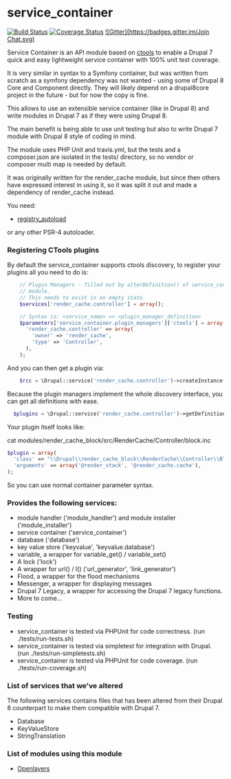 # service\_container

[![Build Status](https://travis-ci.org/LionsAd/service_container.svg?branch=7.x-1.x)](https://travis-ci.org/LionsAd/service_container)
[![Coverage Status](https://coveralls.io/repos/LionsAd/service_container/badge.png?branch=7.x-1.x)](https://coveralls.io/r/LionsAd/service_container?branch=7.x-1.x)
[![Gitter](https://badges.gitter.im/Join Chat.svg)](https://gitter.im/LionsAd/service_container?utm_source=badge&utm_medium=badge&utm_campaign=pr-badge&utm_content=badge)

Service Container is an API module based on [ctools](https://www.drupal.org/project/ctools) to enable a Drupal 7 quick and easy lightweight service container with 100% unit test coverage.

It is very similar in syntax to a Symfony container, but was written from scratch as a symfony dependency was not wanted - using some of Drupal 8 Core and Component directly. They will likely depend on a drupal8core project in the future - but for now the copy is fine.

This allows to use an extensible service container (like in Drupal 8) and write modules in Drupal 7 as if they were using Drupal 8.

The main benefit is being able to use unit testing but also to write Drupal 7 module with Drupal 8 style of coding in mind.

The module uses PHP Unit and travis.yml, but the tests and a composer.json are isolated in the tests/ directory, so no vendor or composer multi map is needed by default.

It was originally written for the render\_cache module, but since then others have expressed interest in using it, so it was split it out and made a dependency of render\_cache instead.

You need:

- [registry\_autoload](https://www.drupal.org/project/registry_autoload)

or any other PSR-4 autoloader.

### Registering CTools plugins

By default the service\_container supports ctools discovery, to register your plugins all you need to do is:

````php
    // Plugin Managers - filled out by alterDefinition() of service_container
    // module.
    // This needs to exist in an empty state.
    $services['render_cache.controller'] = array();

    // Syntax is: <service_name> => <plugin_manager_definition>
    $parameters['service_container.plugin_managers']['ctools'] = array(
      'render_cache.controller' => array(
        'owner' => 'render_cache',
        'type' => 'Controller',
      ),
    );
````

And you can then get a plugin via:

````php
    $rcc = \Drupal::service('render_cache.controller')->createInstance('block');
````

Because the plugin managers implement the whole discovery interface, you can get all definitions with ease.

````php
  $plugins = \Drupal::service('render_cache.controller')->getDefinitions();
````

Your plugin itself looks like:

cat modules/render_cache_block/src/RenderCache/Controller/block.inc

````php
$plugin = array(
  'class' => "\\Drupal\\render_cache_block\\RenderCache\\Controller\\BlockController",
  'arguments' => array('@render_stack', '@render_cache.cache'),
);
````

So you can use normal container parameter syntax.

### Provides the following services:

* module handler ('module_handler') and module installer ('module_installer')
* service container ('service_container')
* database ('database')
* key value store ('keyvalue', 'keyvalue.database')
* variable, a wrapper for variable_get() / variable_set()
* A lock ('lock')
* A wrapper for url() / l() ('url_generator', 'link_generator')
* Flood, a wrapper for the flood mechanisms
* Messenger, a wrapper for displaying messages
* Drupal 7 Legacy, a wrapper for accessing the Drupal 7 legacy functions.
* More to come...

### Testing

- service\_container is tested via PHPUnit for code correctness. (run ./tests/run-tests.sh)
- service\_container is tested via simpletest for integration with Drupal. (run ./tests/run-simpletests.sh)
- service\_container is tested via PHPUnit for code coverage. (run ./tests/run-coverage.sh)

### List of services that we've altered

The following services contains files that has been altered from their Drupal 8 counterpart to make them compatible with Drupal 7.

* Database
* KeyValueStore
* StringTranslation

### List of modules using this module
* [Openlayers](https://www.drupal.org/project/openlayers)
